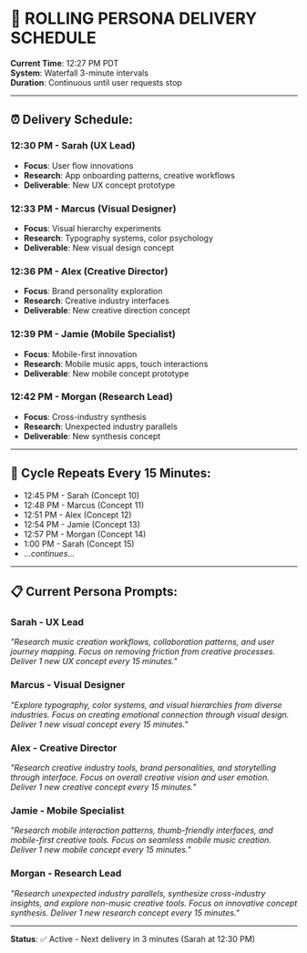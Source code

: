 # 🔄 ROLLING PERSONA DELIVERY SCHEDULE

**Current Time**: 12:27 PM PDT  
**System**: Waterfall 3-minute intervals  
**Duration**: Continuous until user requests stop

---

## ⏰ **Delivery Schedule**:

### **12:30 PM - Sarah (UX Lead)**
- **Focus**: User flow innovations 
- **Research**: App onboarding patterns, creative workflows
- **Deliverable**: New UX concept prototype

### **12:33 PM - Marcus (Visual Designer)** 
- **Focus**: Visual hierarchy experiments
- **Research**: Typography systems, color psychology
- **Deliverable**: New visual design concept

### **12:36 PM - Alex (Creative Director)**
- **Focus**: Brand personality exploration
- **Research**: Creative industry interfaces
- **Deliverable**: New creative direction concept

### **12:39 PM - Jamie (Mobile Specialist)**
- **Focus**: Mobile-first innovation
- **Research**: Mobile music apps, touch interactions
- **Deliverable**: New mobile concept prototype

### **12:42 PM - Morgan (Research Lead)**
- **Focus**: Cross-industry synthesis
- **Research**: Unexpected industry parallels
- **Deliverable**: New synthesis concept

---

## 🔁 **Cycle Repeats Every 15 Minutes**:
- 12:45 PM - Sarah (Concept 10)
- 12:48 PM - Marcus (Concept 11)
- 12:51 PM - Alex (Concept 12)
- 12:54 PM - Jamie (Concept 13)
- 12:57 PM - Morgan (Concept 14)
- 1:00 PM - Sarah (Concept 15)
- *...continues...*

---

## 📋 **Current Persona Prompts**:

### **Sarah - UX Lead**
*"Research music creation workflows, collaboration patterns, and user journey mapping. Focus on removing friction from creative processes. Deliver 1 new UX concept every 15 minutes."*

### **Marcus - Visual Designer**
*"Explore typography, color systems, and visual hierarchies from diverse industries. Focus on creating emotional connection through visual design. Deliver 1 new visual concept every 15 minutes."*

### **Alex - Creative Director** 
*"Research creative industry tools, brand personalities, and storytelling through interface. Focus on overall creative vision and user emotion. Deliver 1 new creative concept every 15 minutes."*

### **Jamie - Mobile Specialist**
*"Research mobile interaction patterns, thumb-friendly interfaces, and mobile-first creative tools. Focus on seamless mobile music creation. Deliver 1 new mobile concept every 15 minutes."*

### **Morgan - Research Lead**
*"Research unexpected industry parallels, synthesize cross-industry insights, and explore non-music creative tools. Focus on innovative concept synthesis. Deliver 1 new research concept every 15 minutes."*

---

**Status**: ✅ Active - Next delivery in 3 minutes (Sarah at 12:30 PM)